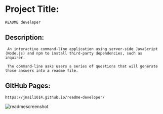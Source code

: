

  # Project Title: 
    README developer
    

  ## Description:
     An interactive command-line application using server-side JavaScript (Node.js) and npm to install third-party dependencies, such as inquirer. 

     The command-line asks users a series of questions that will generate those answers into a readme file.

  ## GitHub Pages:
    https://jmail1014.github.io/readme-developer/

![readmescreenshot](https://user-images.githubusercontent.com/45181939/148303897-40ed757f-0b4e-4173-bb1d-e7458f60153a.png)

